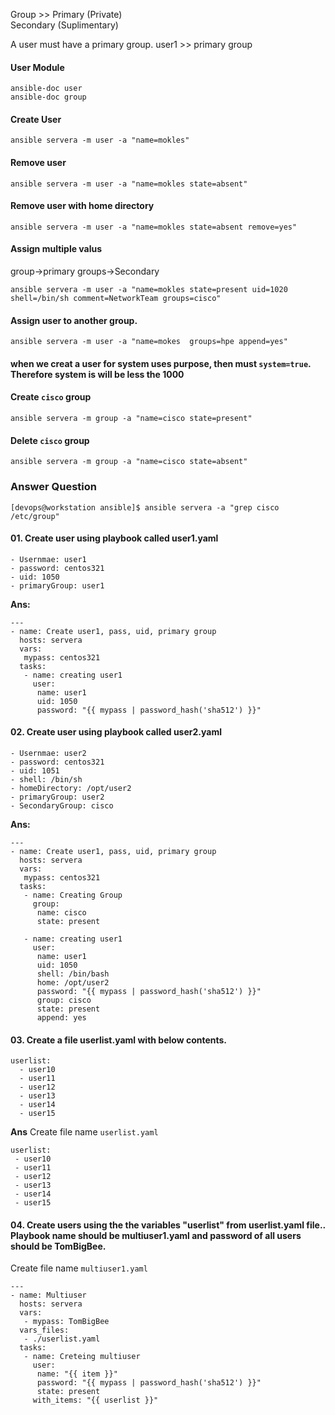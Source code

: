 
Group  >>   Primary (Private) <br>
            Secondary (Suplimentary)

A user must have a primary group.
user1 >> primary group 


#### User Module 
```
ansible-doc user
ansible-doc group
```

#### Create User
```
ansible servera -m user -a "name=mokles"
```

#### Remove user
```
ansible servera -m user -a "name=mokles state=absent"
```

#### Remove user with home directory
```
ansible servera -m user -a "name=mokles state=absent remove=yes"
```

#### Assign multiple valus
group->primary
groups->Secondary
```
ansible servera -m user -a "name=mokles state=present uid=1020  shell=/bin/sh comment=NetworkTeam groups=cisco"
```

#### Assign user to another group.
```
ansible servera -m user -a "name=mokes  groups=hpe append=yes" 
```

#### when we creat a user for system uses purpose, then must `system=true`. Therefore system is will be less the 1000



#### Create `cisco` group
```
ansible servera -m group -a "name=cisco state=present"
```

#### Delete `cisco` group
```
ansible servera -m group -a "name=cisco state=absent"
```


### Answer Question

```
[devops@workstation ansible]$ ansible servera -a "grep cisco /etc/group"
```

#### 01. Create user using playbook called user1.yaml

    - Usernmae: user1
    - password: centos321
    - uid: 1050
    - primaryGroup: user1
   
**Ans:** 
```
---
- name: Create user1, pass, uid, primary group
  hosts: servera
  vars:
   mypass: centos321
  tasks:
   - name: creating user1
     user:
      name: user1
      uid: 1050
      password: "{{ mypass | password_hash('sha512') }}"

```

#### 02. Create user using playbook called user2.yaml

    - Usernmae: user2
    - password: centos321
    - uid: 1051
    - shell: /bin/sh
    - homeDirectory: /opt/user2
    - primaryGroup: user2
    - SecondaryGroup: cisco

**Ans:**

```
---
- name: Create user1, pass, uid, primary group
  hosts: servera
  vars:
   mypass: centos321
  tasks:
   - name: Creating Group
     group:
      name: cisco
      state: present

   - name: creating user1
     user:
      name: user1
      uid: 1050
      shell: /bin/bash
      home: /opt/user2
      password: "{{ mypass | password_hash('sha512') }}"
      group: cisco
      state: present
      append: yes
```

#### 03. Create a file userlist.yaml with below contents.

    userlist:
      - user10
      - user11
      - user12
      - user13
      - user14
      - user15

**Ans**
Create file name `userlist.yaml`
```
userlist:
 - user10
 - user11
 - user12
 - user13
 - user14
 - user15
```

#### 04. Create users using the the variables "userlist" from userlist.yaml file.. Playbook name should be multiuser1.yaml and password of all users should be TomBigBee.

Create file name `multiuser1.yaml`
```
---
- name: Multiuser
  hosts: servera
  vars:
   - mypass: TomBigBee
  vars_files:
   - ./userlist.yaml
  tasks:
   - name: Creteing multiuser
     user:
      name: "{{ item }}"
      password: "{{ mypass | password_hash('sha512') }}"
      state: present
     with_items: "{{ userlist }}"

```
